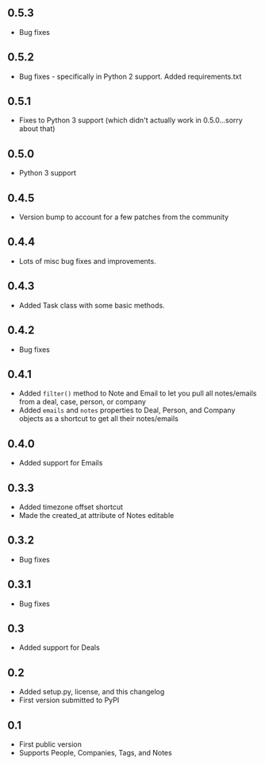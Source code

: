 0.5.3
---
* Bug fixes

0.5.2
---
* Bug fixes - specifically in Python 2 support. Added requirements.txt

0.5.1
---
* Fixes to Python 3 support (which didn't actually work in 0.5.0...sorry about that)

0.5.0
---
* Python 3 support

0.4.5
---
* Version bump to account for a few patches from the community

0.4.4
---
* Lots of misc bug fixes and improvements.

0.4.3
---
* Added Task class with some basic methods.

0.4.2
---
* Bug fixes


0.4.1
---
* Added `filter()` method to Note and Email to let you pull all notes/emails from a deal, case, person, or company
* Added `emails` and `notes` properties to Deal, Person, and Company objects as a shortcut to get all their notes/emails


0.4.0
---
* Added support for Emails


0.3.3
---
* Added timezone offset shortcut
* Made the created_at attribute of Notes editable


0.3.2
---
* Bug fixes


0.3.1
---
* Bug fixes


0.3
---
* Added support for Deals


0.2
---
* Added setup.py, license, and this changelog
* First version submitted to PyPI

0.1
---
* First public version
* Supports People, Companies, Tags, and Notes